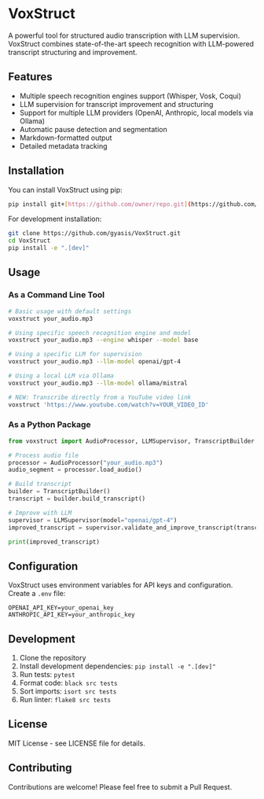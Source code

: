 # VoxStruct

A powerful tool for structured audio transcription with LLM supervision. VoxStruct combines state-of-the-art speech recognition with LLM-powered transcript structuring and improvement.

## Features

- Multiple speech recognition engines support (Whisper, Vosk, Coqui)
- LLM supervision for transcript improvement and structuring
- Support for multiple LLM providers (OpenAI, Anthropic, local models via Ollama)
- Automatic pause detection and segmentation
- Markdown-formatted output
- Detailed metadata tracking

## Installation

You can install VoxStruct using pip:

```bash
pip install git+[https://github.com/owner/repo.git](https://github.com/gyasis/VoxStruct.git)
```

For development installation:

```bash
git clone https://github.com/gyasis/VoxStruct.git
cd VoxStruct
pip install -e ".[dev]"
```

## Usage

### As a Command Line Tool

```bash
# Basic usage with default settings
voxstruct your_audio.mp3

# Using specific speech recognition engine and model
voxstruct your_audio.mp3 --engine whisper --model base

# Using a specific LLM for supervision
voxstruct your_audio.mp3 --llm-model openai/gpt-4

# Using a local LLM via Ollama
voxstruct your_audio.mp3 --llm-model ollama/mistral

# NEW: Transcribe directly from a YouTube video link
voxstruct 'https://www.youtube.com/watch?v=YOUR_VIDEO_ID'
```

### As a Python Package

```python
from voxstruct import AudioProcessor, LLMSupervisor, TranscriptBuilder

# Process audio file
processor = AudioProcessor("your_audio.mp3")
audio_segment = processor.load_audio()

# Build transcript
builder = TranscriptBuilder()
transcript = builder.build_transcript()

# Improve with LLM
supervisor = LLMSupervisor(model="openai/gpt-4")
improved_transcript = supervisor.validate_and_improve_transcript(transcript)

print(improved_transcript)
```

## Configuration

VoxStruct uses environment variables for API keys and configuration. Create a `.env` file:

```env
OPENAI_API_KEY=your_openai_key
ANTHROPIC_API_KEY=your_anthropic_key
```

## Development

1. Clone the repository
2. Install development dependencies: `pip install -e ".[dev]"`
3. Run tests: `pytest`
4. Format code: `black src tests`
5. Sort imports: `isort src tests`
6. Run linter: `flake8 src tests`

## License

MIT License - see LICENSE file for details.

## Contributing

Contributions are welcome! Please feel free to submit a Pull Request.

